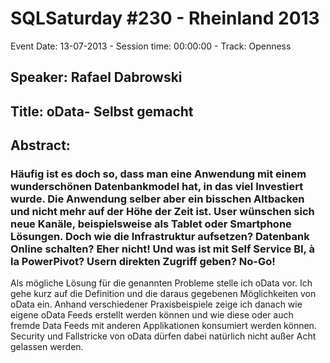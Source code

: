 # SQLSaturday #230 - Rheinland 2013
Event Date: 13-07-2013 - Session time: 00:00:00 - Track: Openness
## Speaker: Rafael Dabrowski
## Title: oData- Selbst gemacht
## Abstract:
### Häufig ist es doch so, dass man eine Anwendung mit einem wunderschönen Datenbankmodel hat, in das viel Investiert wurde. Die Anwendung selber aber ein bisschen Altbacken und nicht mehr auf der Höhe der Zeit ist. User wünschen sich neue Kanäle, beispielsweise als Tablet oder Smartphone Lösungen. Doch wie die Infrastruktur aufsetzen? Datenbank Online schalten? Eher nicht! Und was ist mit Self Service BI, à la PowerPivot? Usern direkten Zugriff geben? No-Go!
Als mögliche Lösung für die genannten Probleme stelle ich oData vor. 
Ich gehe kurz auf die Definition und die daraus gegebenen Möglichkeiten von oData ein. Anhand verschiedener Praxisbeispiele zeige ich danach wie eigene oData Feeds erstellt werden können und wie diese oder auch fremde Data Feeds mit anderen Applikationen konsumiert werden können. Security und Fallstricke von oData dürfen dabei natürlich nicht außer Acht gelassen werden.

